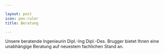 ```yaml
---

layout: post
icon: pen-ruler 
title: Beratung

---
```


Unsere beratende Ingenieurin Dipl.-Ing Dipl.-Des. Brugger bietet Ihnen eine unabhängige Beratung auf neuestem fachlichen Stand an.